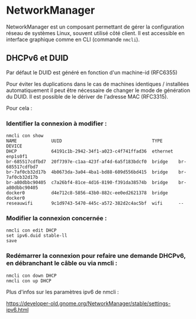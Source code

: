 # NetworkManager
NetworkManager est un composant permettant de gérer la configuration réseau de systèmes Linux, souvent utilisé côté client.
Il est accessible en interface graphique comme en CLI (commande ```nmcli```).

## DHCPv6 et DUID
Par défaut le DUID est généré en fonction d'un machine-id (RFC6355)

Pour éviter les duplications dans le cas de machines identiques / installées automatiquement il peut être nécessaire de changer le mode de génération du DUID.
Il est possible de le dériver de l'adresse MAC (RFC3315).

Pour cela :

### Identifier la connexion à modifier :
```nmcli con show
nmcli con show
NAME             UUID                                  TYPE      DEVICE          
DHCP             64191c1b-2942-34f1-a023-c4f741ffad36  ethernet  enp1s0f1        
br-685517cdfbd7  20f7397e-c1aa-423f-af4d-6a5f183bdcf0  bridge    br-685517cdfbd7 
br-7af0cb32d17b  4b0673da-3a04-4ba1-bd88-609d556bd415  bridge    br-7af0cb32d17b 
br-a80dbbc90405  c7a26bf4-81ce-4d16-8190-f391da38574b  bridge    br-a80dbbc90405 
docker0          d4e712c8-5856-43b0-882c-ee0ed2621378  bridge    docker0         
reseauwifi       9c1d9743-5470-445c-a572-382d2c4ac5bf  wifi      --     

```


### Modifier la connexion concernée :
```
nmcli con edit DHCP
set ipv6.duid stable-ll
save
```


### Redémarrer la connexion pour refaire une demande DHCPv6, en débranchant le câble ou via nmcli :
```
nmcli con down DHCP
nmcli con up DHCP
```

Plus d'infos sur les paramètres ipv6 de nmcli :

https://developer-old.gnome.org/NetworkManager/stable/settings-ipv6.html